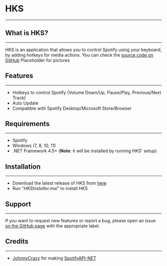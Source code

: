 # HKS
* * *

## What is HKS?
* * *
HKS is an application that allows you to control Spotify using your keyboard, by adding hotkeys for media actions. You can check the [source code on GitHub](https://github.com/UranusDarkness/HKS/)
Placeholder for pictures

## Features
* * *
- Hotkeys to control Spotify (Volume Down/Up, Pause/Play, Previous/Next Track)
- Auto Update
- Compatible with Spotify Desktop/Microsoft Store/Browser

## Requirements
* * *
- Spotify
- Windows (7, 8, 10, 11)
- .NET Framework 4.5+ (**Note**: it will be installed by running HKS' setup)

## Installation
* * *
- Download the latest release of HKS from [here](https://github.com/UranusDarkness/HKS/releases/latest/download/HKSInstaller.msi)
- Run "_HKSInstaller.msi_" to install HKS

## Support
* * *
If you want to request new features or report a bug, please open an issue [on the GitHub page](https://github.com/UranusDarkness/HKS/issues) with the appropriate label.

## Credits
* * *
- [JohnnyCrazy](https://github.com/JohnnyCrazy) for making [SpotifyAPI-NET](https://github.com/JohnnyCrazy/SpotifyAPI-NET)


